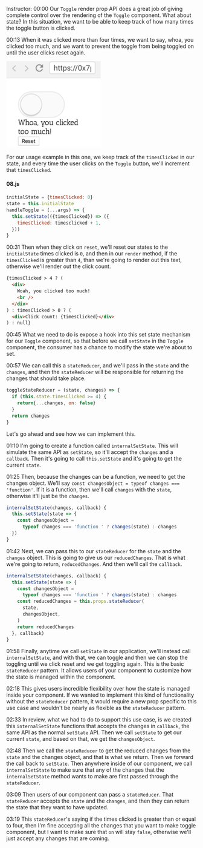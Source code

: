 Instructor: 00:00 Our `Toggle` render prop API does a great job of giving complete control over the rendering of the `Toggle` component. What about state? In this situation, we want to be able to keep track of how many times the toggle button is clicked.

00:13 When it was clicked more than four times, we want to say, whoa, you clicked too much, and we want to prevent the toggle from being toggled on until the user clicks reset again. 

![clicked too much](../images/react-implement-component-state-reducers-clicked-too-much.png)

For our usage example in this one, we keep track of the `timesClicked` in our state, and every time the user clicks on the `Toggle` button, we'll increment that `timesClicked`.

#### 08.js
```javascript
initialState = {timesClicked: 0}
state = this.initialState
handleToggle = (...args) => {
  this.setState(({timesClicked}) => ({
    timesClicked: timesclicked + 1,
  }))
}
```

00:31 Then when they click on `reset`, we'll reset our states to the `initialState` times clicked is `0`, and then in our `render` method, if the `timesClicked` is greater than `4`, than we're going to render out this text, otherwise we'll render out the click count.

```html
{timesClicked > 4 ? (
  <div>
    Woah, you clicked too much!
    <br />
  </div>
) : timesClicked > 0 ? (
  <div>Click count: {timesClicked}</div>
) : null}
```

00:45 What we need to do is expose a hook into this set state mechanism for our `Toggle` component, so that before we call `setState` in the `Toggle` component, the consumer has a chance to modify the state we're about to set.

00:57 We can call this a `stateReducer`, and we'll pass in the `state` and the `changes`, and then the `stateReducer` will be responsible for returning the changes that should take place. 

```javascript
toggleStateReducer = (state, changes) => {
  if (this.state.timesClicked >= 4) {
    return{...changes, on: false}
  }
  return changes
}
```

Let's go ahead and see how we can implement this.

01:10 I'm going to create a function called `internalSetState`. This will simulate the same API as `setState`, so it'll accept the `changes` and a `callback`. Then it's going to call `this.setState` and it's going to get the current `state`.

01:25 Then, because the changes can be a function, we need to get the changes object. We'll say `const changesObject = typeof changes === 'function'`. If it is a function, then we'll call `changes` with the `state`, otherwise it'll just be the `changes`.

```javascript
internalSetState(changes, callback) {
  this.setState(state => {
    const changesObject = 
      typeof changes === 'function ' ? changes(state) : changes
  })
}
```

01:42 Next, we can pass this to our `stateReducer` for the `state` and the `changes` object. This is going to give us our `reducedChanges`. That is what we're going to return, `reducedChanges`. And then we'll call the `callback`.

```javascript
internalSetState(changes, callback) {
  this.setState(state => {
    const changesObject = 
      typeof changes === 'function ' ? changes(state) : changes
    const reducedChanges = this.props.stateReducer(
      state, 
      changesObject,
    )
    return reducedChanges
  }, callback)
}
```

01:58 Finally, anytime we call `setState` in our application, we'll instead call `internalSetState`, and with that, we can toggle and then we can stop the toggling until we click reset and we get toggling again. This is the basic `stateReducer` pattern. It allows users of your component to customize how the state is managed within the component.

02:18 This gives users incredible flexibility over how the state is managed inside your component. If we wanted to implement this kind of functionality without the `stateReducer` pattern, it would require a new prop specific to this use case and wouldn't be nearly as flexible as the `stateReducer` pattern.

02:33 In review, what we had to do to support this use case, is we created this `internalSetState` functions that accepts the changes in `callback`, the same API as the normal `setState` API. Then we call `setState` to get our current `state`, and based on that, we get the `changesObject`.

02:48 Then we call the `stateReducer` to get the reduced changes from the `state` and the changes object, and that is what we return. Then we forward the call back to `setState`. Then anywhere inside of our component, we call `internalSetState` to make sure that any of the changes that the `internalSetState` method wants to make are first passed through the `stateReducer`.

03:09 Then users of our component can pass a `stateReducer`. That `stateReducer` accepts the `state` and the `changes`, and then they can return the state that they want to have updated.

03:19 This `stateReducer`'s saying if the times clicked is greater than or equal to four, then I'm fine accepting all the changes that you want to make toggle component, but I want to make sure that `on` will stay `false`, otherwise we'll just accept any changes that are coming.